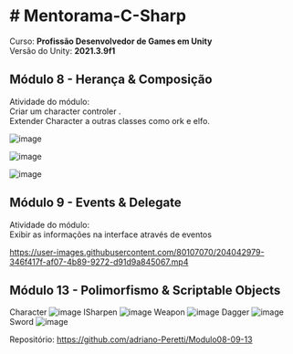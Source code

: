 # # Mentorama-C-Sharp

Curso: **Profissão Desenvolvedor de Games em Unity**<br/>
Versão do Unity: **2021.3.9f1**<br/>

## Módulo 8 - **Herança & Composição**<br/>

Atividade do módulo:<br/>
Criar um character controler .<br/>
Extender Character a outras classes como ork e elfo.<br/>

![image](https://user-images.githubusercontent.com/80107070/204042448-41250f7a-5119-41e9-a877-4fac0171b836.png)

![image](https://user-images.githubusercontent.com/80107070/204042486-d84218c5-3926-4490-940a-7cf3179c5a82.png)

![image](https://user-images.githubusercontent.com/80107070/204042515-4ccd98a4-a957-4388-92a2-74f046b47403.png)


## Módulo 9 - **Events & Delegate**<br/>

Atividade do módulo:<br/>
Exibir as informações na interface através de eventos


https://user-images.githubusercontent.com/80107070/204042979-346f417f-af07-4b89-9272-d91d9a845067.mp4


## Módulo 13 - **Polimorfismo & Scriptable Objects**<br/>

Character
![image](https://user-images.githubusercontent.com/80107070/204878707-ea9ed501-575f-4ee1-9358-b028e21ca6af.png)
ISharpen
![image](https://user-images.githubusercontent.com/80107070/204878850-f5e4ee82-47e7-4a8d-b85e-6505819b8095.png)
Weapon
![image](https://user-images.githubusercontent.com/80107070/204878899-86569dea-95af-4ee6-bf22-d763fb359cfd.png)
Dagger
![image](https://user-images.githubusercontent.com/80107070/204878947-ea6518e7-319b-4710-a50e-9fd0b370edd6.png)
Sword
![image](https://user-images.githubusercontent.com/80107070/204878796-df7b369f-57b0-4232-9729-6b10cfa0cb27.png)


Repositório: https://github.com/adriano-Peretti/Modulo08-09-13

